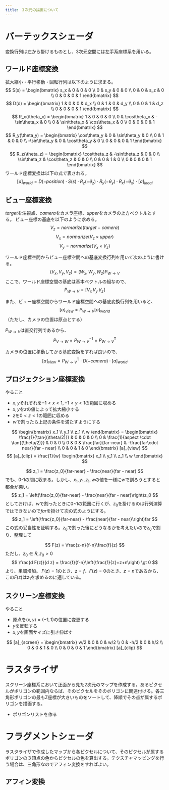 ```yaml
---
title: ３次元の描画について
---
```


# バーテックスシェーダ
変換行列は左から掛けるものとし、3次元空間には左手系座標系を用いる。

## ワールド座標変換
拡大縮小・平行移動・回転行列は以下のように求まる。
$$
    S(s) = \begin{bmatrix}
        s_x & 0 & 0 & 0 \\
        0 & s_y & 0 & 0 \\
        0 & 0 & s_z & 0 \\
        0 & 0 & 0 & 1
    \end{bmatrix}
$$
$$
    D(d) = \begin{bmatrix}
        1 & 0 & 0 & d_x \\
        0 & 1 & 0 & d_y \\
        0 & 0 & 1 & d_z \\
        0 & 0 & 0 & 1
    \end{bmatrix}
$$
$$
    R_x(\theta_x) = \begin{bmatrix}
        1 & 0 & 0 & 0 \\
        0 & \cos\theta_x & -\sin\theta_x & 0 \\
        0 & \sin\theta_x & \cos\theta_x & 0 \\
        0 & 0 & 0 & 1
    \end{bmatrix}
$$
$$
    R_y(\theta_y) = \begin{bmatrix}
        \cos\theta_y & 0 & \sin\theta_y & 0 \\
        0 & 1 & 0 & 0 \\
        -\sin\theta_y & 0 & \cos\theta_y & 0 \\
        0 & 0 & 0 & 1
    \end{bmatrix}
$$
$$
    R_z(\theta_z) = \begin{bmatrix}
        \cos\theta_z & -\sin\theta_z & 0 & 0 \\
        \sin\theta_z & \cos\theta_z & 0 & 0 \\
        0 & 0 & 1 & 0 \\
        0 & 0 & 0 & 1
    \end{bmatrix}
$$
ワールド座標変換は以下の式で表される。
$$
    [a]_{world} = D(-position) \cdot S(s) \cdot R_z(-\theta_z) \cdot R_y(-\theta_y) \cdot R_x(-\theta_x) \cdot [a]_{local}
$$

## ビュー座標変換
$target$を注視点、$camera$をカメラ座標、$upper$をカメラの上方ベクトルとする。
ビュー座標の基底を以下のように求める。
$$    V_z = normarize(target - camera)    $$
$$    V_x = normarize(V_z \times upper)    $$
$$    V_y = normarize(V_x \times V_z)    $$

ワールド座標空間からビュー座標空間への基底変換行列を用いて次のように書ける。
$$
    (V_x,V_y,V_z) = (W_x,W_y,W_z)P_{W\to V}
$$
ここで、ワールド座標空間の基底は基本ベクトルの組なので、
$$
    P_{W\to V} = [V_x\,V_y\,V_z]
$$

また、ビュー座標空間からワールド座標空間への基底変換行列を用いると、
$$
    [a]_{view} = P_{W\to V} [a]_{world}
$$
（ただし、カメラの位置は原点とする）

$P_{W\to V}$は直交行列であるから、
$$
    P_{V\to W} = P_{W\to V}^{-1} = P_{W\to V}^{\mathrm{T}}
$$

カメラの位置に移動してから基底変換をすれば良いので、
$$
    [a]_{view} = P_{W\to V}^{\mathrm{T}} \cdot D(-camera) \cdot [a]_{world}
$$

## プロジェクション座標変換
やること

* $x,y$それぞれを$-1 \lt x \lt 1,-1 \lt y \lt 1$の範囲に収める
* $x,y$を$z$の値によって拡大縮小する
* $z$を$0 \lt z \lt 1$の範囲に収める
* $w$で割ったら上記の条件を満たすようにする

$$
    \begin{bmatrix}
        x_1 \\ y_1 \\ z_1 \\ w
    \end{bmatrix} = \begin{bmatrix}
    \frac{1}{\tan{(\theta/2)}} & 0 & 0 & 0 \\
    0 & \frac{1}{aspect \cdot \tan{(\theta/2)}} & 0 & 0 \\
    0 & 0 & \frac{far}{far-near} & -\frac{far\cdot near}{far - near} \\
    0 & 0 & 1 & 0
\end{bmatrix} [a]_{view}
$$
$$
    [a]_{clip} = \frac{1}{w} \begin{bmatrix}
        x_1 \\ y_1 \\ z_1 \\ w
    \end{bmatrix}
$$

$$
    z_1 = \frac{z_0}{far-near} - \frac{near}{far - near}
$$
でも、0-1の間に収まる。しかし、$x_1,y_1,z_1,w$の値を一様に$w$で割ろうとすると都合が悪い。
$$
    z_1 = \left(\frac{z_0}{far-near} - \frac{near}{far - near}\right)z_0
$$
としておけば、$w$で割ったときに0~1の範囲に行くが、$z_0$を掛けるのは行列演算ではできないので$far$を掛けて次の式のようにする。
$$
    z_1 = \left(\frac{z_0}{far-near} - \frac{near}{far - near}\right)far
$$
この式の妥当性を証明する。$z_0$で割った後にどうなるかを考えたいので$z_0$で割り、整理して

$$
    F(z) = \frac{z-n}{f-n}\frac{f}{z}
$$
ただし、$z_0 \in R, \, z_0 \gt 0$
$$
    \frac{d F(z)}{d z} = \frac{f}{f-n}\left(\frac{1}{z}+z+n\right) \gt 0
$$
より、単調増加。
$F(z)=1$のとき、$z = f$、$F(z) = 0$のとき、$z = n$であるから、この$F(z)$は$z_1$を求めるのに適している。


## スクリーン座標変換
やること

* 原点を$(x,y) = (-1,1)$の位置に変更する
* $y$を反転する
* $x,y$を画面サイズに引き伸ばす

$$
    [a]_{screen} = \begin{bmatrix}
        w/2 & 0 & 0 & w/2 \\
        0 & -h/2 & 0 & h/2 \\
        0 & 0 & 1 & 0 \\
        0 & 0 & 0 & 1
    \end{bmatrix} [a]_{clip}
$$

# ラスタライザ
スクリーン座標系において正面から見た2次元のマップを作成する。あるピクセルがポリゴンの範囲内ならば、そのピクセルをそのポリゴンに関連付ける。各三角形ポリゴンの最もZ座標が大きいものをソートして、降順でその点が属するポリゴンを描画する。

- ポリゴンリストを作る

# フラグメントシェーダ
ラスタライザで作成したマップから各ピクセルについて、そのピクセルが属するポリゴンの３頂点の色からピクセルの色を算出する。テクスチャマッピングを行う場合は、三角形なのでアフィン変換をすればよい。

## アフィン変換

